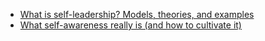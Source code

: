 - [What is self-leadership? Models, theories, and examples](https://positivepsychology.com/self-leadership/#:~:text=Self%2Dleadership%20is%20the%20practice,management%20literature%20by%20Charles%20C.)
- [What self-awareness really is (and how to cultivate it)](https://hbr.org/2018/01/what-self-awareness-really-is-and-how-to-cultivate-it)